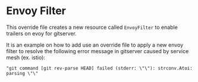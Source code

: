 # Envoy Filter

This override file creates a new resource called `EnvoyFilter` to enable trailers on evoy for gitserver.

It is an example on how to add use an override file to apply a new envoy filter to resolve the following error message in gitserver caused by service mesh (ex. istio):

```
"git command [git rev-parse HEAD] failed (stderr: \"\"): strconv.Atoi: parsing \"\"
```
